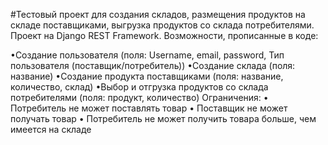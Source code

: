 #Тестовый проект для создания складов, размещения продуктов на складе поставщиками, выгрузка продуктов со склада потребителями.
Проект на Django REST Framework. Возможности, прописанные в коде:

 •Создание пользователя (поля: Username, email, password, Тип пользователя (поставщик/потребитель))
 •Создание склада (поля: название)
 •Создание продукта поставщиками (поля: название, количество, склад)
 •Выбор и отгрузка продуктов со склада потребителями (поля: продукт, количество)
Ограничения:
 • Потребитель не может поставлять товар
 • Поставщик не может получать товар
 • Потребитель не может получить товара больше, чем имеется на складе
